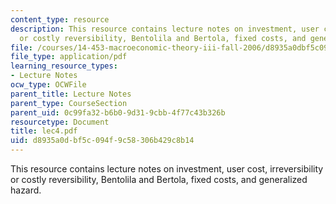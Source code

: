 ```yaml
---
content_type: resource
description: This resource contains lecture notes on investment, user cost, irreversibility
  or costly reversibility, Bentolila and Bertola, fixed costs, and generalized hazard.
file: /courses/14-453-macroeconomic-theory-iii-fall-2006/d8935a0dbf5c094f9c58306b429c8b14_lec4.pdf
file_type: application/pdf
learning_resource_types:
- Lecture Notes
ocw_type: OCWFile
parent_title: Lecture Notes
parent_type: CourseSection
parent_uid: 0c99fa32-b6b0-9d31-9cbb-4f77c43b326b
resourcetype: Document
title: lec4.pdf
uid: d8935a0d-bf5c-094f-9c58-306b429c8b14
---
```

This resource contains lecture notes on investment, user cost, irreversibility or costly reversibility, Bentolila and Bertola, fixed costs, and generalized hazard.

